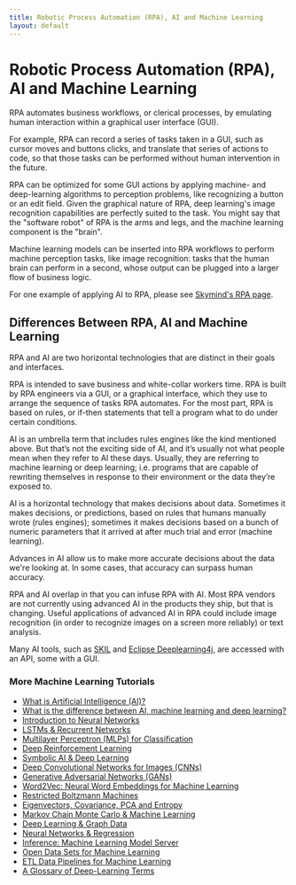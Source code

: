```yaml
---
title: Robotic Process Automation (RPA), AI and Machine Learning
layout: default
---
```


# Robotic Process Automation (RPA), AI and Machine Learning

RPA automates business workflows, or clerical processes, by emulating human interaction within a graphical user interface (GUI). 

For example, RPA can record a series of tasks taken in a GUI, such as cursor moves and buttons clicks, and translate that series of actions to code, so that those tasks can be performed without human intervention in the future.

RPA can be optimized for some GUI actions by applying machine- and deep-learning algorithms to perception problems, like recognizing a button or an edit field. Given the graphical nature of RPA, deep learning's image recognition capabilities are perfectly suited to the task. You might say that the "software robot" of RPA is the arms and legs, and the machine learning component is the "brain". 

Machine learning models can be inserted into RPA workflows to perform machine perception tasks, like image recognition: tasks that the human brain can perform in a second, whose output can be plugged into a larger flow of business logic. 

For one example of applying AI to RPA, please see [Skymind's RPA page](https://skymind.ai/case-studies/insurance). 

## Differences Between RPA, AI and Machine Learning

RPA and AI are two horizontal technologies that are distinct in their goals and interfaces.

RPA is intended to save business and white-collar workers time. RPA is built by RPA engineers via a GUI, or a graphical interface, which they use to arrange the sequence of tasks RPA automates. For the most part, RPA is based on rules, or if-then statements that tell a program what to do under certain conditions.

AI is an umbrella term that includes rules engines like the kind mentioned above. But that’s not the exciting side of AI, and it’s usually not what people mean when they refer to AI these days. Usually, they are referring to machine learning or deep learning; i.e. programs that are capable of rewriting themselves in response to their environment or the data they’re exposed to.

AI is a horizontal technology that makes decisions about data. Sometimes it makes decisions, or predictions, based on rules that humans manually wrote (rules engines); sometimes it makes decisions based on a bunch of numeric parameters that it arrived at after much trial and error (machine learning).

Advances in AI allow us to make more accurate decisions about the data we're looking at. In some cases, that accuracy can surpass human accuracy.

RPA and AI overlap in that you can infuse RPA with AI. Most RPA vendors are not currently using advanced AI in the products they ship, but that is changing. Useful applications of advanced AI in RPA could include image recognition (in order to recognize images on a screen more reliably) or text analysis.

Many AI tools, such as [SKIL](https://docs.skymind.ai/docs) and [Eclipse Deeplearning4j](https://projects.eclipse.org/projects/technology.deeplearning4j), are accessed with an API, some with a GUI.

### <a name="resources">More Machine Learning Tutorials</a>

* [What is Artificial Intelligence (AI)?](./artificial-intelligence-ai.html)
* [What is the difference between AI, machine learning and deep learning?](./ai-machinelearning-deeplearning.html)
* [Introduction to Neural Networks](./neuralnet-overview)
* [LSTMs & Recurrent Networks](./lstm)
* [Multilayer Perceptron (MLPs) for Classification](./multilayerperceptron)
* [Deep Reinforcement Learning](./deepreinforcementlearning)
* [Symbolic AI & Deep Learning](./symbolicreasoning)
* [Deep Convolutional Networks for Images (CNNs)](./convolutionalnetwork)
* [Generative Adversarial Networks (GANs)](./generative-adversarial-network)
* [Word2Vec: Neural Word Embeddings for Machine Learning](./word2vec)
* [Restricted Boltzmann Machines](./restrictedboltzmannmachine)
* [Eigenvectors, Covariance, PCA and Entropy](./eigenvector)
* [Markov Chain Monte Carlo & Machine Learning](/markovchainmontecarlo.html)
* [Deep Learning & Graph Data](./graphdata)
* [Neural Networks & Regression](./logistic-regression)
* [Inference: Machine Learning Model Server](./machine-learning-server)
* [Open Data Sets for Machine Learning](./opendata)
* [ETL Data Pipelines for Machine Learning](./datavec)
* [A Glossary of Deep-Learning Terms](./glossary)
